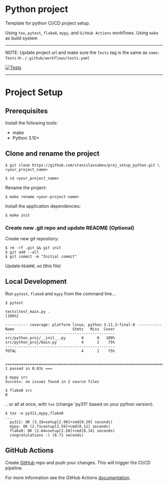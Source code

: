 # Python project

Template for python CI/CD project setup.

Using `tox`, `pytest`, `flake8`, `mypy`,  and `GitHub Actions` workflows.
Using `make` as build system

---

NOTE: Update project url and make sure the `Tests` tag is the same as `name: Tests` in `./.github/workflows/tests.yaml`

[![Tests](https://github.com/<profile>/<project>/workflows/tests/badge.svg)](https://github.com/<profile>/<project>/actions/workflows/tests.yaml)

---

# Project Setup

## Prerequisites

Install the following tools:
- make
- Python 3.10+

## Clone and rename the project

```shell
$ git clone https://github.com/stanislavsabev/proj_setup_python.git \
<your_project_name>

$ cd <your_project_name>
```

Rename the project:

```shell
$ make rename <your-project-name>
```

Install the application dependencies:

```shell
$ make init
```

### Create new .git repo and update README (Optional)

Create new git repository:

```shell
$ rm -rf .git && git init
$ git add --all
$ git commit -m "Initial commit"
```
Update `README.md` (this file)


## Local Development

Run `pytest`, `flake8` and `mypy` from the command line...

```shell
$ pytest

tests\test_main.py .
[100%]

---------- coverage: platform linux, python 3.11.3-final-0 -----------
Name                          Stmts   Miss  Cover
-------------------------------------------------
src/python_proj/__init__.py       0      0   100%
src/python_proj/main.py           4      1    75%
-------------------------------------------------
TOTAL                             4      1    75%


========================================================================= 1 passed in 0.03s ===
```

```console
$ mypy src
Success: no issues found in 2 source files
```

```console
$ flake8 src
0
```

.. or all at once, with `tox` (change 'py311' based on your python version).
```console
$ tox -e py311,mypy,flake8
...
  py311: OK (3.19=setup[2.90]+cmd[0.29] seconds)
  mypy: OK (2.71=setup[2.59]+cmd[0.12] seconds)
  flake8: OK (2.64=setup[2.50]+cmd[0.14] seconds)
  congratulations :) (8.71 seconds)
```

## GitHub Actions

Create [GitHub](https://github.com) repo and push your changes. This will trigger the CI/CD pipeline.

For more information see the GitHub Actions  [documentation](https://docs.github.com/en/actions/using-workflows).
